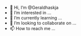 - 👋 Hi, I’m @Geraldhaskja
- 👀 I’m interested in ...
- 🌱 I’m currently learning ...
- 💞️ I’m looking to collaborate on ...
- 📫 How to reach me ...

<!---
Geraldhaskja/Geraldhaskja is a ✨ special ✨ repository because its `README.md` (this file) appears on your GitHub profile.
You can click the Preview link to take a look at your changes.
--->
